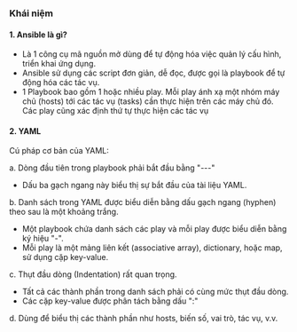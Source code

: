 ### **Khái niệm**

#### **1. Ansible là gì?**

- Là 1 công cụ mã nguồn mở dùng để tự động hóa việc quản lý cấu hình, triển khai ứng dụng.
- Ansible sử dụng các script đơn giản, dễ đọc, được gọi là playbook để tự động hóa các tác vụ.
- 1 Playbook bao gồm 1 hoặc nhiều play. Mỗi play ánh xạ một nhóm máy chủ (hosts) tới các tác vụ (tasks) cần thực hiện trên các máy chủ đó. Các play cũng xác định thứ tự thực hiện các tác vụ
#### **2. YAML**

Cú pháp cơ bản của YAML:

a. Dòng đầu tiên trong playbook phải bắt đầu bằng "---"
- Dấu ba gạch ngang này biểu thị sự bắt đầu của tài liệu YAML.

b. Danh sách trong YAML được biểu diễn bằng dấu gạch ngang (hyphen) theo sau là một khoảng trắng.
- Một playbook chứa danh sách các play và mỗi play được biểu diễn bằng ký hiệu "-".
- Mỗi play là một mảng liên kết (associative array), dictionary, hoặc map, sử dụng cặp key-value.

c. Thụt đầu dòng (Indentation) rất quan trọng.
- Tất cả các thành phần trong danh sách phải có cùng mức thụt đầu dòng.
- Các cặp key-value được phân tách bằng dấu ":"

d. Dùng để biểu thị các thành phần như hosts, biến số, vai trò, tác vụ, v.v.
